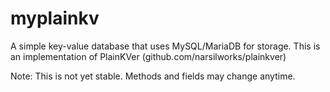 # myplainkv
A simple key-value database that uses MySQL/MariaDB for storage.
This is an implementation of PlainKVer (github.com/narsilworks/plainkver)

Note: This is not yet stable. Methods and fields may change anytime.
